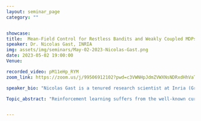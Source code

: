 ```yaml
---
layout: seminar_page
category: ""


showcase:
title:  Mean-Field Control for Restless Bandits and Weakly Coupled MDPs
speaker: Dr. Nicolas Gast, INRIA
img: assets/img/seminars/May-02-2023-Nicolas-Gast.png
date: 2023-05-02 19:00:00 
Venue:

recorded_video: pM11eHp_RYM
zoom_link: https://zoom.us/j/99506912102?pwd=c3VWNHpJdmZVWXNsNDRxdHhVaTBuZz09

speaker_bio: "Nicolas Gast is a tenured research scientist at Inria (Grenoble, France) since 2014, and currently visiting MIT for the semester.  He graduated from Ecole Normale Superieure (Paris, France) in 2007 and received a Ph.D. from the University of Grenoble in 2010. He was a research fellow at EPFL from 2010 to 2014. His research focuses on the development and the use of stochastic models and optimization methods for the design of control algorithms in large-scale systems. "

Topic_abstract: "Reinforcement learning suffers from the well-known curse of dimensionality: the size of the state-space explodes as the number of dimensions grows. A typical example of where this occurs is the case of resource allocation problems. In such a problem, an operator is faced with a population of entities whose state evolves over time. The evolution of the entities are coupled only through the actions of the controller: this is a « weakly coupled MDPs ».  These problems are in general computationally hard for a finite population of entities but are interestingly easier when the population is infinite. In particular, there exists different LP-based relaxations (including the famous Whittle index) that generally provide near-optimal solutions. The goal of this talk is to introduce these policies, and to present recent results on when they become asymptotically optimal as the number of resources goes to infinity."


---
```


